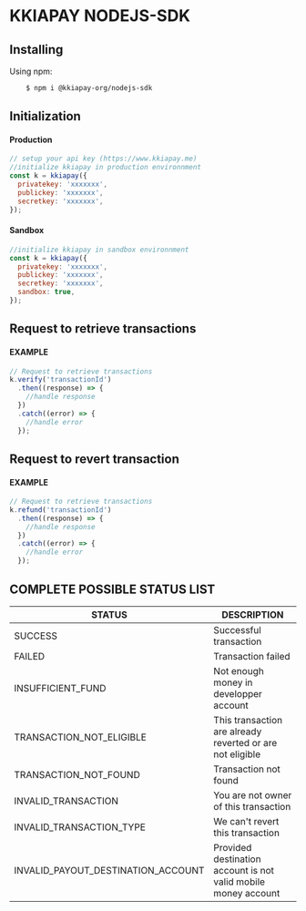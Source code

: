# KKIAPAY NODEJS-SDK

## Installing

Using npm:

```bash
    $ npm i @kkiapay-org/nodejs-sdk
```

## Initialization

#### Production

```js
// setup your api key (https://www.kkiapay.me)
//initialize kkiapay in production environnment
const k = kkiapay({
  privatekey: 'xxxxxxx',
  publickey: 'xxxxxxx',
  secretkey: 'xxxxxxx',
});
```

#### Sandbox

```js
//initialize kkiapay in sandbox environnment
const k = kkiapay({
  privatekey: 'xxxxxxx',
  publickey: 'xxxxxxx',
  secretkey: 'xxxxxxx',
  sandbox: true,
});
```

## Request to retrieve transactions

#### EXAMPLE

```js
// Request to retrieve transactions
k.verify('transactionId')
  .then((response) => {
    //handle response
  })
  .catch((error) => {
    //handle error
  });
```

## Request to revert transaction

#### EXAMPLE

```js
// Request to retrieve transactions
k.refund('transactionId')
  .then((response) => {
    //handle response
  })
  .catch((error) => {
    //handle error
  });
```

## COMPLETE POSSIBLE STATUS LIST

| STATUS                             | DESCRIPTION                                                    |
| ---------------------------------- | -------------------------------------------------------------- |
| SUCCESS                            | Successful transaction                                         |
| FAILED                             | Transaction failed                                             |
| INSUFFICIENT_FUND                  | Not enough money in developper account                         |
| TRANSACTION_NOT_ELIGIBLE           | This transaction are already reverted or are not eligible      |
| TRANSACTION_NOT_FOUND              | Transaction not found                                          |
| INVALID_TRANSACTION                | You are not owner of this transaction                          |
| INVALID_TRANSACTION_TYPE           | We can't revert this transaction                               |
| INVALID_PAYOUT_DESTINATION_ACCOUNT | Provided destination account is not valid mobile money account |
